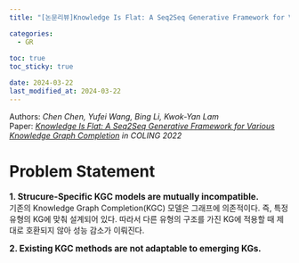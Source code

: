 ```yaml
---
title: "[논문리뷰]Knowledge Is Flat: A Seq2Seq Generative Framework for Various Knowledge Graph Completion"

categories: 
  - GR
  
toc: true
toc_sticky: true

date: 2024-03-22
last_modified_at: 2024-03-22
---
```


Authors: *Chen Chen, Yufei Wang, Bing Li, Kwok-Yan Lam*  
Paper: [*Knowledge Is Flat: A Seq2Seq Generative Framework for Various Knowledge Graph Completion*](https://arxiv.org/abs/2209.07299) *in COLING 2022*

# Problem Statement

<span style="font-size:110%"><b>1. Strucure-Specific KGC models are mutually incompatible.</b></span>  
기존의 Knowledge Graph Completion(KGC) 모델은 그래프에 의존적이다. 즉, 특정 유형의 KG에 맞춰 설계되어 있다. 따라서 다른 유형의 구조를 가진 KG에 적용할 때 제대로 호환되지 않아 성능 감소가 이뤄진다.

<span style="font-size:110%"><b>2. Existing KGC methods are not adaptable to emerging KGs.</b></span>  


    
